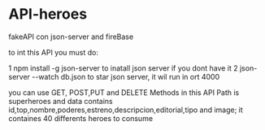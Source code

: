 # API-heroes
fakeAPI con json-server and fireBase

to int this API you must do:


1 npm install -g json-server to inatall json server if you dont have it
2 json-server --watch db.json to star json server, it wil run in ort 4000


you can use GET, POST,PUT and DELETE Methods in this API 
Path is superheroes and data contains id,top,nombre,poderes,estreno,descripcion,editorial,tipo and image; it containes 40 differents heroes to consume
